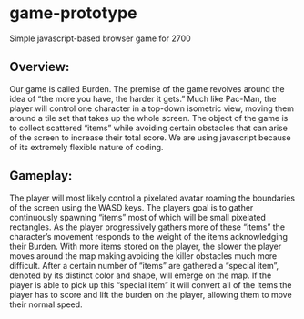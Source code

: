 # game-prototype
Simple javascript-based browser game for 2700

## Overview:

Our game is called Burden. The premise of the game revolves around the idea
of “the more you have, the harder it gets.” Much like Pac-Man, the player will control
one character in a top-down isometric view, moving them around a tile set that takes up
the whole screen. The object of the game is to collect scattered “items” while avoiding
certain obstacles that can arise of the screen to increase their total score. We are using
javascript because of its extremely flexible nature of coding.


## Gameplay:

The player will most likely control a pixelated avatar roaming the boundaries of
the screen using the WASD keys. The players goal is to gather continuously spawning
“items” most of which will be small pixelated rectangles. As the player progressively
gathers more of these “items” the character’s movement responds to the weight of the
items acknowledging their Burden. With more items stored on the player, the slower the
player moves around the map making avoiding the killer obstacles much more difficult.
After a certain number of “items” are gathered a “special item”, denoted by its distinct
color and shape, will emerge on the map. If the player is able to pick up this “special
item” it will convert all of the items the player has to score and lift the burden on the
player, allowing them to move their normal speed.
